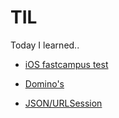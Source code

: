 # TIL
Today I learned..

- [iOS fastcampus test](https://www.notion.so/shooooting/iOS-FastCampus-test-2b04e19e24eb4daf8cda9ed23d8c3330)
- [Domino's](https://www.notion.so/shooooting/App-Make-Domino-s-e855e789fef843119ec603a9a87605fe)

- [JSON/URLSession](https://www.notion.so/shooooting/JSON-JavaScript-Object-Notation-ad7652661f39464cb342f1f028ef8995)